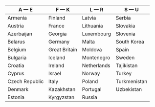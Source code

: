| A — E | F — K | L — R | S — U |
| ----- | ----- | ----- | ----- |
| Armenia | Finland | Latvia | Serbia |
| Austria | France | Lithuania | Slovakia |
| Azerbaijan | Georgia | Luxembourg | Slovenia |
| Belarus | Germany | Malta | South Korea |
| Belgium | Great Britain | Moldova | Spain |
| Bulgaria | Iceland | Montenegro | Sweden |
| Croatia | Ireland | Netherlands | Tajikistan |
| Cyprus | Israel | Norway | Turkey |
| Czech Republic | Italy | Poland | Turkmenistan |
| Denmark | Kazakhstan | Portugal | Uzbekistan |
| Estonia | Kyrgyzstan | Russia |   |

